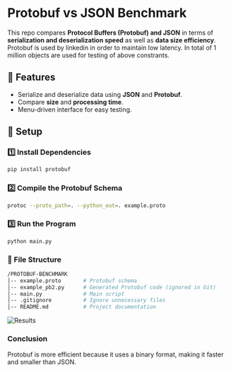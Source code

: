 # Protobuf vs JSON Benchmark

This repo compares **Protocol Buffers (Protobuf) and JSON** in terms of **serialization and deserialization speed** as well as **data size efficiency**. Protobuf is used by linkedin in order to maintain low latency.
In total of 1 million objects are used for testing of above constrants.

## 📌 Features
- Serialize and deserialize data using **JSON** and **Protobuf**.
- Compare **size** and **processing time**.
- Menu-driven interface for easy testing.

## 🔧 Setup

### 1️⃣ Install Dependencies 
```sh
pip install protobuf
```

### 2️⃣ Compile the Protobuf Schema
``` sh
protoc --proto_path=. --python_out=. example.proto
```

### 3️⃣ Run the Program
``` sh
python main.py
```

### 📂 File Structure
``` bash
/PROTOBUF-BENCHMARK
│-- example.proto       # Protobuf schema
│-- example_pb2.py      # Generated Protobuf code (ignored in Git)
│-- main.py             # Main script
│-- .gitignore          # Ignore unnecessary files
│-- README.md           # Project documentation
```

![Results](https://res.cloudinary.com/drmf1p99g/image/upload/v1741877111/WhatsApp_Image_2025-03-13_at_20.02.39_cd6fa40f_xptydj.jpg)

### Conclusion
Protobuf is more efficient because it uses a binary format, making it faster and smaller than JSON.





